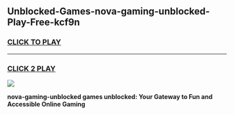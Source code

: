 
## Unblocked-Games-nova-gaming-unblocked-Play-Free-kcf9n
<h3>
<a href="https://premium76.site?title=nova-gaming-unblocked&ref=20M">CLICK TO PLAY</a></h3>
<hr>

<h3>
<a href="https://premium76.site?title=nova-gaming-unblocked&ref=20M">CLICK 2 PLAY</a>
  
</h3>

<a href="https://premium76.site?title=nova-gaming-unblocked&ref=19M"><img src="https://clearcache.store/games.png"></a>


**nova-gaming-unblocked games unblocked: Your Gateway to Fun and Accessible Online Gaming**
